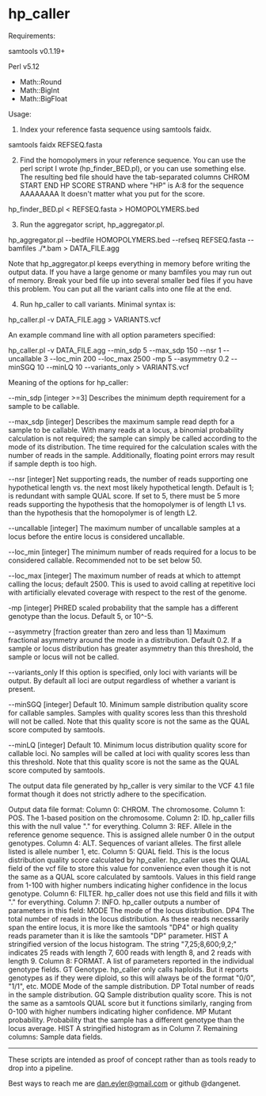 # hp_caller

Requirements:

samtools v0.1.19+

Perl v5.12
- Math::Round
- Math::BigInt
- Math::BigFloat

Usage:

1) Index your reference fasta sequence using samtools faidx. 

samtools faidx REFSEQ.fasta 

2) Find the homopolymers in your reference sequence. You can use the perl script I wrote (hp_finder_BED.pl), or you can use something else. The resulting bed file should have the tab-separated columns CHROM START END HP SCORE STRAND where "HP" is A:8 for the sequence AAAAAAAA It doesn't matter what you put for the score.

hp_finder_BED.pl < REFSEQ.fasta > HOMOPOLYMERS.bed 

3) Run the aggregator script, hp_aggregator.pl. 

hp_aggregator.pl --bedfile HOMOPOLYMERS.bed --refseq REFSEQ.fasta --bamfiles ./*.bam > DATA_FILE.agg

Note that hp_aggregator.pl keeps everything in memory before writing the output data. If you have a large genome or many bamfiles you may run out of memory. Break your bed file up into several smaller bed files if you have this problem. You can put all the variant calls into one file at the end.  

4) Run hp_caller to call variants. Minimal syntax is:

hp_caller.pl -v DATA_FILE.agg > VARIANTS.vcf 

An example command line with all option parameters specified: 

hp_caller.pl -v DATA_FILE.agg --min_sdp 5 --max_sdp 150 --nsr 1 --uncallable 3 --loc_min 200 --loc_max 2500 -mp 5 --asymmetry 0.2 --minSGQ 10 --minLQ 10 --variants_only > VARIANTS.vcf

Meaning of the options for hp_caller:

--min_sdp [integer >=3]
	Describes the minimum depth requirement for a sample to be callable.

--max_sdp [integer] 
	Describes the maximum sample read depth for a sample to be callable. With many reads at a locus, a binomial probability calculation is not required; the sample can simply be called according to the mode of its distribution. The time required for the calculation scales with the number of reads in the sample. Additionally, floating point errors may result if sample depth is too high. 

--nsr [integer]
	Net supporting reads, the number of reads supporting one hypothetical length vs. the next most likely hypothetical length. Default is 1; is redundant with sample QUAL score. If set to 5, there must be 5 more reads supporting the hypothesis that the homopolymer is of length L1 vs. than 
the hypothesis that the homopolymer is of length L2. 

--uncallable [integer]
	The maximum number of uncallable samples at a locus before the entire locus is considered uncallable. 

--loc_min [integer]
	The minimum number of reads required for a locus to be considered callable. Recommended not to be set below 50. 

--loc_max [integer] 
	The maximum number of reads at which to attempt calling the locus; default 2500. This is used to avoid calling at repetitive loci with artificially elevated coverage with respect to the rest of the genome. 

-mp [integer]
	PHRED scaled probability that the sample has a different genotype than the locus. Default 5, or 10^-5. 

--asymmetry [fraction greater than zero and less than 1]
	Maximum fractional asymmetry around the mode in a distribution. Default 0.2. If a sample or locus distribution has greater asymmetry than this threshold, the sample or locus will not be called.

--variants_only
	If this option is specified, only loci with variants will be output. By default all loci are  output regardless of whether a variant is present. 

--minSGQ [integer]
	Default 10. Minimum sample distribution quality score for callable samples. Samples with quality scores less than this threshold will not be called. Note that this quality score is not the same as the QUAL score computed by samtools. 

--minLQ [integer]
	Default 10. Minimum locus distribution quality score for callable loci. No samples will be called at loci with quality scores less than this threshold. Note that this quality score is not the same as the QUAL score computed by samtools.



The output data file generated by hp_caller is very similar to the VCF 4.1 file format though it does not strictly adhere to the specification. 

Output data file format:
Column 0:	CHROM. The chromosome.
Column 1:	POS. The 1-based position on the chromosome. 
Column 2:	ID. hp_caller fills this with the null value "." for everything.
Column 3:	REF. Allele in the reference genome sequence. This is assigned allele number 0 in the output genotypes. 
Column 4:	ALT. Sequences of variant alleles. The first allele listed is allele number 1, etc. 
Column 5:	QUAL field. This is the locus distribution quality score calculated by hp_caller. hp_caller uses the QUAL field of the vcf file to store this value for convenience even though it is not the same as a QUAL score calculated by samtools. Values in this field range from 1-100 with higher numbers indicating higher confidence in the locus genotype. 
Column 6:	FILTER. hp_caller does not use this field and fills it with "." for everything. 
Column 7:	INFO. hp_caller outputs a number of parameters in this field:
	MODE	The mode of the locus distribution.
	DP4	The total number of reads in the locus distribution. As these reads necessarily span the entire locus, it is more like the samtools "DP4" or high quality reads parameter than it is like the samtools "DP" parameter.
	HIST	A stringified version of the locus histogram. The string "7,25;8,600;9,2;" indicates 25 reads with length 7, 600 reads with length 8, and 2 reads with length 9. 
Column 8:	FORMAT. A list of parameters reported in the individual genotype fields. 
	GT	Genotype. hp_caller only calls haploids. But it reports genotypes as if they were diploid, so this will always be of the format "0/0", "1/1", etc.
	MODE	Mode of the sample distribution.
	DP	Total number of reads in the sample distribution.
	GQ	Sample distribution quality score. This is not the same as a samtools QUAL score but it functions similarly, ranging from 0-100 with higher numbers indicating higher confidence.
	MP	Mutant probability. Probability that the sample has a different genotype than the locus average. 
	HIST	A stringified histogram as in Column 7.
Remaining columns: Sample data fields. 
	

************
These scripts are intended as proof of concept rather than as tools ready to drop into a pipeline. 


Best ways to reach me are dan.eyler@gmail.com or github @dangenet. 

